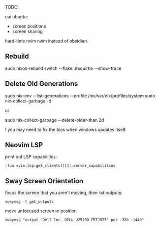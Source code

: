 TODO:

uai ubuntu:
 - screen positions
 - screen sharing

hard-time.nvim
nvim instead of obsidian.

## Rebuild

sudo nixos-rebuild switch --flake .#squirtle --show-trace

## Delete Old Generations


sudo nix-env --list-generations --profile /nix/var/nix/profiles/system
sudo nix-collect-garbage -d

or

sudo nix-collect-garbage --delete-older-than 2d

! you may need to fix the bios when windows updates itself. 

## Neovim LSP

print out LSP capabilities:

`:lua =vim.lsp.get_clients()[1].server_capabilities`

## Sway Screen Orientation

focus the screen that you aren't moving, then list outputs:

`swaymsg -t get_outputs`

move unfocused screen to position

`swaymsg "output 'Dell Inc. DELL U2520D FRTJ923' pos -320 -1440"`


